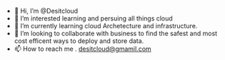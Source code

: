 - 👋 Hi, I’m @Desitcloud
- 👀 I’m interested learning and persuing all things cloud 
- 🌱 I’m currently learning cloud Archetecture and infrastructure.
- 💞️ I’m looking to collaborate with business to find the safest and most cost efficent ways to deploy and store data.
- 📫 How to reach me . desitcloud@gmamil.com

<!---
Desitcloud/Desitcloud is a ✨ special ✨ repository because its `README.md` (this file) appears on your GitHub profile.
You can click the Preview link to take a look at your changes.
--->
